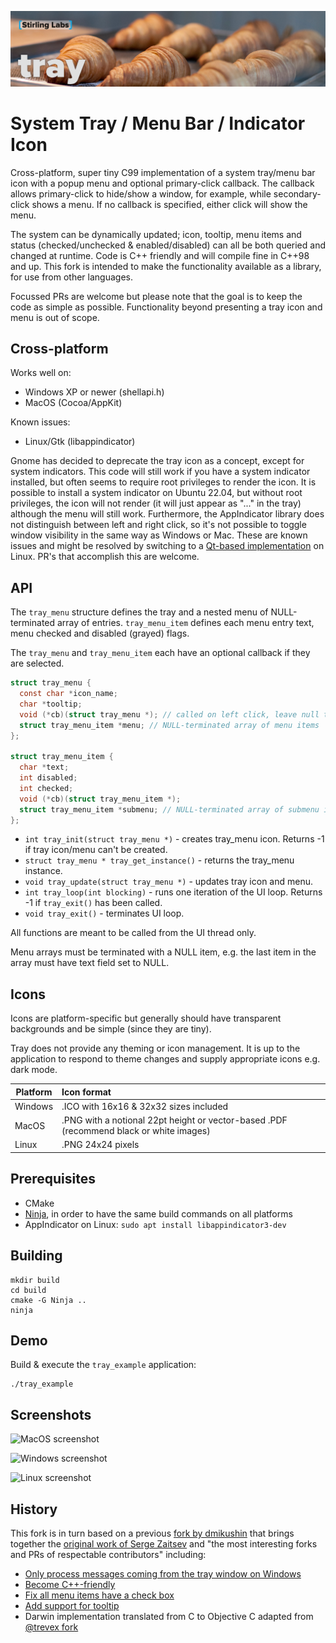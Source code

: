 ![tray](tray.jpg)
# System Tray / Menu Bar / Indicator Icon

Cross-platform, super tiny C99 implementation of a system tray/menu bar icon with a popup menu and 
optional primary-click callback. The callback allows primary-click to hide/show a window, for example,
while secondary-click shows a menu.  If no callback is specified, either click will show the menu.

The system can be dynamically updated; icon, tooltip, menu items and status (checked/unchecked &
enabled/disabled) can all be both queried and changed at runtime. Code is C++ friendly and will compile fine in C++98 and up.  This fork is intended to make the 
functionality available as a library, for use from other languages.

Focussed PRs are welcome but please note that the goal is to keep the code as simple as possible.
Functionality beyond presenting a tray icon and menu is out of scope.

## Cross-platform

Works well on:

* Windows XP or newer (shellapi.h)
* MacOS (Cocoa/AppKit)

Known issues:

* Linux/Gtk (libappindicator)

Gnome has decided to deprecate the tray icon as a concept, except for system indicators. This code 
will still work if you have a system indicator installed, but often seems to require root privileges
to render the icon.  It is possible to install a system indicator on Ubuntu 22.04, but without root 
privileges, the icon will not render (it will just appear as "..." in the tray) although the menu
will still work.  Furthermore, the AppIndicator library does not distinguish between left and right 
click, so it's not possible to toggle window visibility in the same way as Windows or Mac.
These are known issues and might be resolved by switching to a 
[Qt-based implementation](https://doc.qt.io/qt-6/qsystemtrayicon.html) on Linux. PR's that accomplish 
this are welcome.

## API

The `tray_menu` structure defines the tray and a nested menu of NULL-terminated array of entries.
`tray_menu_item` defines each menu entry text, menu checked and disabled (grayed) flags.

The `tray_menu` and `tray_menu_item` each have an optional callback if they are selected.

```c
struct tray_menu {
  const char *icon_name;
  char *tooltip;
  void (*cb)(struct tray_menu *); // called on left click, leave null to just open menu
  struct tray_menu_item *menu; // NULL-terminated array of menu items
};

struct tray_menu_item {
  char *text;
  int disabled;
  int checked;
  void (*cb)(struct tray_menu_item *);
  struct tray_menu_item *submenu; // NULL-terminated array of submenu items
};
```

* `int tray_init(struct tray_menu *)` - creates tray_menu icon. Returns -1 if tray icon/menu can't be created.
* `struct tray_menu * tray_get_instance()` - returns the tray_menu instance.
* `void tray_update(struct tray_menu *)` - updates tray icon and menu.
* `int tray_loop(int blocking)` - runs one iteration of the UI loop. Returns -1 if `tray_exit()` has been called.
* `void tray_exit()` - terminates UI loop.

All functions are meant to be called from the UI thread only.

Menu arrays must be terminated with a NULL item, e.g. the last item in the
array must have text field set to NULL.

## Icons

Icons are platform-specific but generally should have transparent backgrounds and be simple (since 
they are tiny).

Tray does not provide any theming or icon management.  It is up to the application to respond
to theme changes and supply appropriate icons e.g. dark mode.

| Platform | Icon format                                                                             |
|---------|:----------------------------------------------------------------------------------------|
| Windows | .ICO with 16x16 & 32x32 sizes included                                                  |
| MacOS   | .PNG with a notional 22pt height or vector-based .PDF (recommend black or white images) |
| Linux   | .PNG 24x24 pixels                                                                       |

## Prerequisites

* CMake
* [Ninja](https://ninja-build.org/), in order to have the same build commands on all platforms
* AppIndicator on Linux: `sudo apt install libappindicator3-dev`

## Building

```
mkdir build
cd build
cmake -G Ninja ..
ninja
```

## Demo

Build & execute the `tray_example` application:

```
./tray_example
```

## Screenshots

![MacOS screenshot](./screenshot_macosx.png)

![Windows screenshot](./screenshot_windows.png)

![Linux screenshot](./screenshot_linux.png)

## History

This fork is in turn based on a previous [fork by dmikushin](https://github.com/dmikushin/tray) that brings together the
[original work of Serge Zaitsev](https://github.com/zserge/tray) and "the most interesting forks and PRs of
respectable contributors" including:

* [Only process messages coming from the tray window on Windows](https://github.com/zserge/tray/pull/18)
* [Become C++-friendly](https://github.com/zserge/tray/pull/16)
* [Fix all menu items have a check box](https://github.com/zserge/tray/pull/11)
* [Add support for tooltip](https://github.com/zserge/tray/pull/11)
* Darwin implementation translated from C to Objective C adapted from [@trevex fork](https://github.com/trevex/tray)
